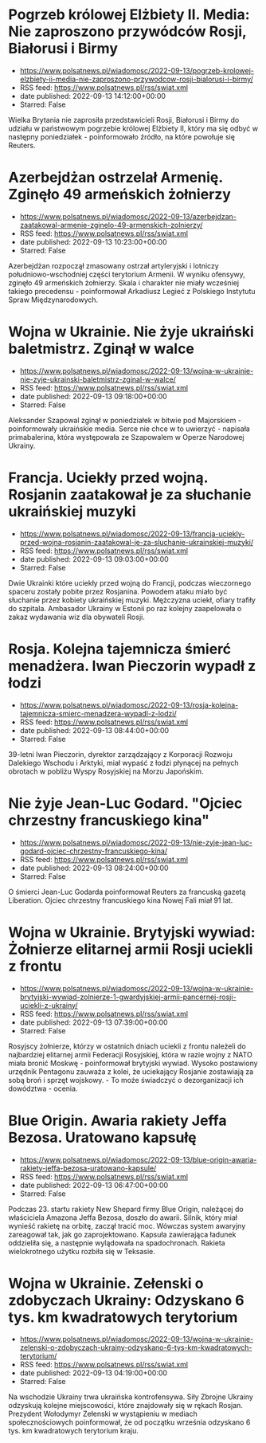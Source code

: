 # Pogrzeb królowej Elżbiety II. Media: Nie zaproszono przywódców Rosji, Białorusi i Birmy
 - https://www.polsatnews.pl/wiadomosc/2022-09-13/pogrzeb-krolowej-elzbiety-ii-media-nie-zaproszono-przywodcow-rosji-bialorusi-i-birmy/
 - RSS feed: https://www.polsatnews.pl/rss/swiat.xml
 - date published: 2022-09-13 14:12:00+00:00
 - Starred: False

Wielka Brytania nie zaprosiła przedstawicieli Rosji, Białorusi i Birmy do udziału w państwowym pogrzebie królowej Elżbiety II, który ma się odbyć w następny poniedziałek - poinformowało źródło, na które powołuje się Reuters.

# Azerbejdżan ostrzelał Armenię. Zginęło 49 armeńskich żołnierzy
 - https://www.polsatnews.pl/wiadomosc/2022-09-13/azerbejdzan-zaatakowal-armenie-zginelo-49-armenskich-zolnierzy/
 - RSS feed: https://www.polsatnews.pl/rss/swiat.xml
 - date published: 2022-09-13 10:23:00+00:00
 - Starred: False

Azerbejdżan rozpoczął zmasowany ostrzał artyleryjski i lotniczy południowo-wschodniej części terytorium Armenii. W wyniku ofensywy, zginęło 49 armeńskich żołnierzy. Skala i charakter nie miały wcześniej takiego precedensu - poinformował Arkadiusz Legieć z Polskiego Instytutu Spraw Międzynarodowych.

# Wojna w Ukrainie. Nie żyje ukraiński baletmistrz. Zginął w walce
 - https://www.polsatnews.pl/wiadomosc/2022-09-13/wojna-w-ukrainie-nie-zyje-ukrainski-baletmistrz-zginal-w-walce/
 - RSS feed: https://www.polsatnews.pl/rss/swiat.xml
 - date published: 2022-09-13 09:18:00+00:00
 - Starred: False

Aleksander Szapowal zginął w poniedziałek w bitwie pod Majorskiem - poinformowały ukraińskie media. Serce nie chce w to uwierzyć - napisała primabalerina, która występowała ze Szapowalem w Operze Narodowej Ukrainy.

# Francja. Uciekły przed wojną. Rosjanin zaatakował je za słuchanie ukraińskiej muzyki
 - https://www.polsatnews.pl/wiadomosc/2022-09-13/francja-uciekly-przed-wojna-rosjanin-zaatakowal-je-za-sluchanie-ukrainskiej-muzyki/
 - RSS feed: https://www.polsatnews.pl/rss/swiat.xml
 - date published: 2022-09-13 09:03:00+00:00
 - Starred: False

Dwie Ukrainki które uciekły przed wojną do Francji, podczas wieczornego spaceru zostały pobite przez Rosjanina. Powodem ataku miało być słuchanie przez kobiety ukraińskiej muzyki. Mężczyzna uciekł, ofiary trafiły do szpitala. Ambasador Ukrainy w Estonii po raz kolejny zaapelowała o zakaz wydawania wiz dla obywateli Rosji.

# Rosja. Kolejna tajemnicza śmierć menadżera. Iwan Pieczorin wypadł z łodzi
 - https://www.polsatnews.pl/wiadomosc/2022-09-13/rosja-kolejna-tajemnicza-smierc-menadzera-wypadl-z-lodzi/
 - RSS feed: https://www.polsatnews.pl/rss/swiat.xml
 - date published: 2022-09-13 08:44:00+00:00
 - Starred: False

39-letni Iwan Pieczorin, dyrektor zarządzający z Korporacji Rozwoju Dalekiego Wschodu i Arktyki, miał wypaść z łodzi płynącej na pełnych obrotach w pobliżu Wyspy Rosyjskiej na Morzu Japońskim.

# Nie żyje Jean-Luc Godard. "Ojciec chrzestny francuskiego kina"
 - https://www.polsatnews.pl/wiadomosc/2022-09-13/nie-zyje-jean-luc-godard-ojciec-chrzestny-francuskiego-kina/
 - RSS feed: https://www.polsatnews.pl/rss/swiat.xml
 - date published: 2022-09-13 08:24:00+00:00
 - Starred: False

O śmierci Jean-Luc Godarda poinformował Reuters za francuską gazetą Liberation. Ojciec chrzestny francuskiego kina Nowej Fali miał 91 lat.

# Wojna w Ukrainie. Brytyjski wywiad: Żołnierze elitarnej armii Rosji uciekli z frontu
 - https://www.polsatnews.pl/wiadomosc/2022-09-13/wojna-w-ukrainie-brytyjski-wywiad-zolnierze-1-gwardyjskiej-armii-pancernej-rosji-uciekli-z-ukrainy/
 - RSS feed: https://www.polsatnews.pl/rss/swiat.xml
 - date published: 2022-09-13 07:39:00+00:00
 - Starred: False

Rosyjscy żołnierze, którzy w ostatnich dniach uciekli z frontu należeli do najbardziej elitarnej armii Federacji Rosyjskiej, która w razie wojny z NATO miała bronić Moskwę - poinformował brytyjski wywiad. Wysoko postawiony urzędnik Pentagonu zauważa z kolei, że uciekający Rosjanie zostawiają za sobą broń i sprzęt wojskowy. - To może świadczyć o dezorganizacji ich dowództwa - ocenia.

# Blue Origin. Awaria rakiety Jeffa Bezosa. Uratowano kapsułę
 - https://www.polsatnews.pl/wiadomosc/2022-09-13/blue-origin-awaria-rakiety-jeffa-bezosa-uratowano-kapsule/
 - RSS feed: https://www.polsatnews.pl/rss/swiat.xml
 - date published: 2022-09-13 06:47:00+00:00
 - Starred: False

Podczas 23. startu rakiety New Shepard firmy Blue Origin, należącej do właściciela Amazona Jeffa Bezosa, doszło do awarii. Silnik, który miał wynieść rakietę na orbitę, zaczął tracić moc. Wówczas system awaryjny zareagował tak, jak go zaprojektowano. Kapsuła zawierająca ładunek oddzieliła się, a następnie wylądowała na spadochronach. Rakieta wielokrotnego użytku rozbiła się w Teksasie.

# Wojna w Ukrainie. Zełenski o zdobyczach Ukrainy: Odzyskano 6 tys. km kwadratowych terytorium
 - https://www.polsatnews.pl/wiadomosc/2022-09-13/wojna-w-ukrainie-zelenski-o-zdobyczach-ukrainy-odzyskano-6-tys-km-kwadratowych-terytorium/
 - RSS feed: https://www.polsatnews.pl/rss/swiat.xml
 - date published: 2022-09-13 04:19:00+00:00
 - Starred: False

Na wschodzie Ukrainy trwa ukraińska kontrofensywa. Siły Zbrojne Ukrainy odzyskują kolejne miejscowości, które znajdowały się w rękach Rosjan. Prezydent Wołodymyr Zełenski w wystąpieniu w mediach społecznościowych poinformował, że od początku września odzyskano 6 tys. km kwadratowych terytorium kraju.
